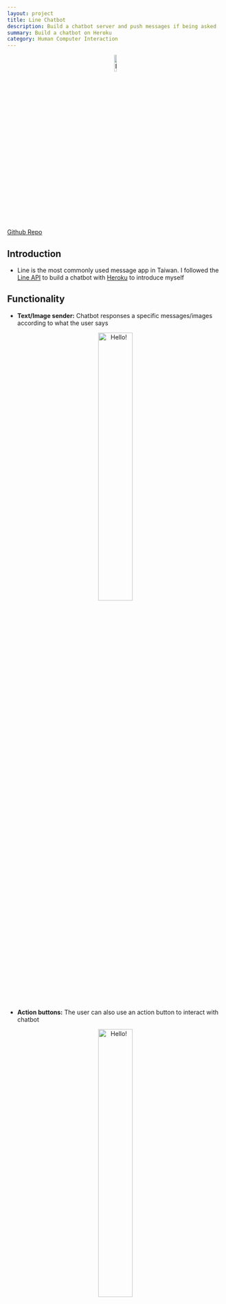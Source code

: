 ```yaml
---
layout: project
title: Line Chatbot
description: Build a chatbot server and push messages if being asked
summary: Build a chatbot on Heroku
category: Human Computer Interaction
---
```

<p style="text-align:center;">
<img src="img11.png" alt="Hello!" style="width: 10%;" />
</p>

[Github Repo](https://github.com/vivianjeng/line-fresh-chatbot)

## Introduction
- Line is the most commonly used message app in Taiwan. I followed the [Line API](https://developers.line.biz/en/docs/messaging-api/building-sample-bot-with-heroku/) to build a chatbot with [Heroku](https://heroku.com) to introduce myself

## Functionality
- **Text/Image sender:** Chatbot responses a specific messages/images according to what the user says
<p style="text-align:center;">
<img src="img8.png" alt="Hello!" style="width: 40%;" />
</p>

- **Action buttons:** The user can also use an action button to interact with chatbot
<p style="text-align:center;"> 
<img src="img9.png" alt="Hello!" style="width: 40%;" />
</p>

- **Image carousel:** Chatbot sends a message with multiple column objects that users can cycle through
<p style="text-align:center;"> 
<img src="img10.png" alt="Hello!" style="width: 40%;" />
</p>